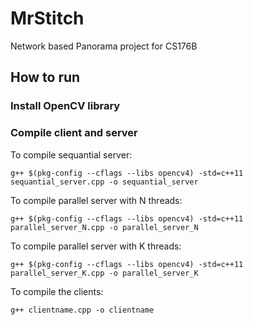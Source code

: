 # MrStitch

Network based Panorama project for CS176B

## How to run

### Install OpenCV library

### Compile client and server

To compile sequantial server: 

~~~~
g++ $(pkg-config --cflags --libs opencv4) -std=c++11  sequantial_server.cpp -o sequantial_server
~~~~

To compile parallel server with N threads:

~~~~
g++ $(pkg-config --cflags --libs opencv4) -std=c++11 parallel_server_N.cpp -o parallel_server_N
~~~~

To compile parallel server with K threads:

~~~~
g++ $(pkg-config --cflags --libs opencv4) -std=c++11 parallel_server_K.cpp -o parallel_server_K
~~~~

To compile the clients: 

~~~~
g++ clientname.cpp -o clientname
~~~~
